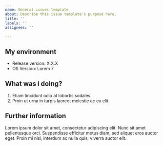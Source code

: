 ```yaml
---
name: General issues template
about: Describe this issue template's purpose here.
title: ''
labels: ''
assignees: ''

---
```


<!-- 🔎 Search existing issues to avoid creating duplicates -->

<!-- 🧪 Specify your versions in your development environment -->
## My environment
- Release version: X.X.X
- OS Version: Lorem 7

<!-- 📑 List the steps to reproduce the error -->
## What was i doing?
1. Etiam tincidunt odio at lobortis sodales.
2. Proin ut urna in turpis laoreet molestie ac eu elit.

<!-- 🔎 If you have more information, comment it in this section -->
## Further information
Lorem ipsum dolor sit amet, consectetur adipiscing elit. Nunc sit amet pellentesque orci. Suspendisse efficitur metus diam, sed aliquet eros auctor eget. Proin mi nisi, interdum ac nulla quis, viverra auctor elit.
